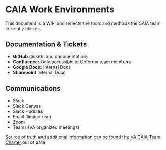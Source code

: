 # CAIA Work Environments
This document is a WIP, and reflects the tools and methods the CAIA team currently utilizes. 

## Documentation & Tickets
- **GitHub** (tickets and documentation)
- **Confluence**: Only accessible to Coforma team members
- **Google Docs:** Internal Docs 
- **Sharepoint** Internal Docs
## Communications
- Slack
- Slack Canvas
- Slack Huddles
- Email (limited use)
- Zoom
- Teams (VA organized meetings)

[Source of truth and additional information can be found the VA CAIA Team Charter](https://docs.google.com/document/d/1ayxxzrPFCmP7k8S3JZh--77rxVeWkXalpV8MGpjD5jg/edit#heading=h.lcsy48ko6i5u) out of date

